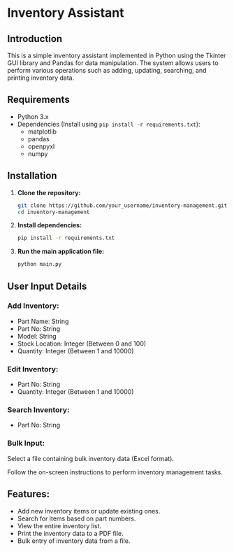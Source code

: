 # Inventory Assistant

## Introduction
This is a simple inventory assistant implemented in Python using the Tkinter GUI library and Pandas for data manipulation. The system allows users to perform various operations such as adding, updating, searching, and printing inventory data.

## Requirements
- Python 3.x
- Dependencies (Install using `pip install -r requirements.txt`):
  - matplotlib
  - pandas
  - openpyxl
  - numpy

## Installation
1. **Clone the repository:**
   ```bash
   git clone https://github.com/your_username/inventory-management.git
   cd inventory-management
   ```

2. **Install dependencies:**
   ```bash
   pip install -r requirements.txt
   ```

3. **Run the main application file:**
   ```bash
   python main.py
   ```

## User Input Details

### Add Inventory:
- Part Name: String
- Part No: String
- Model: String
- Stock Location: Integer (Between 0 and 100)
- Quantity: Integer (Between 1 and 10000)

### Edit Inventory:
- Part No: String
- Quantity: Integer (Between 1 and 10000)

### Search Inventory:
- Part No: String

### Bulk Input:
Select a file containing bulk inventory data (Excel format).

Follow the on-screen instructions to perform inventory management tasks.

## Features:
- Add new inventory items or update existing ones.
- Search for items based on part numbers.
- View the entire inventory list.
- Print the inventory data to a PDF file.
- Bulk entry of inventory data from a file.

